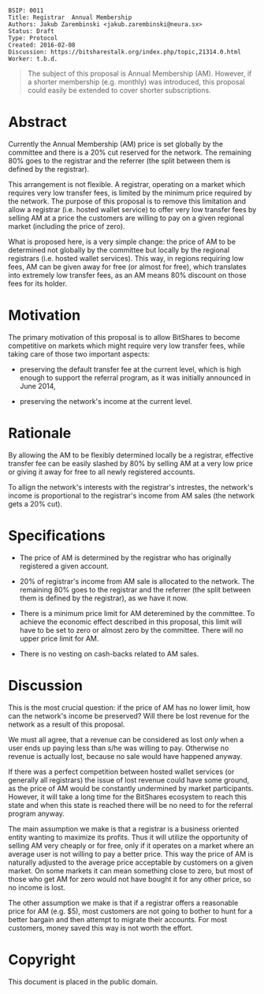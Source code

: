     BSIP: 0011
    Title: Registrar  Annual Membership
    Authors: Jakub Zarembinski <jakub.zarembinski@neura.sx>
    Status: Draft
    Type: Protocol
    Created: 2016-02-08
    Discussion: https://bitsharestalk.org/index.php/topic,21314.0.html
    Worker: t.b.d.

> The subject of this proposal is Annual Membership (AM). However, if a shorter membership (e.g. monthly) was introduced, this proposal could easily be extended to cover shorter subscriptions.

# Abstract
Currently the Annual Membership (AM) price is set globally by the committee and there is a 20% cut reserved for the network. The remaining 80% goes to the registrar and the referrer (the split between them is defined by the registrar).

This arrangement is not flexible. A registrar, operating on a market which requires very low transfer fees, is limited by the minimum price required by the network. The purpose of this proposal is to remove this limitation and allow a registrar (i.e. hosted wallet service) to offer very low transfer fees by selling AM at a price the customers are willing to pay on a given regional market (including the price of zero).

What is proposed here, is a very simple change: the price of AM to be determined not globally by the committee but locally by the regional registrars (i.e. hosted wallet services). This way, in regions requiring low fees, AM can be given away for free (or almost for free), which translates into extremely low transfer fees, as an AM means 80% discount on those fees for its holder.

# Motivation
The primary motivation of this proposal is to allow BitShares to become competitive on markets which might require very low transfer fees, while taking care of those two important aspects:
* preserving the default transfer fee at the current level, which is high enough to support the referral program, as it was initially announced in June 2014,

* preserving the network's income at the current level.


# Rationale
By allowing the AM to be flexibly determined locally be a registrar, effective transfer fee can be easily slashed by 80% by selling AM at a very low price or giving it away for free to all newly registered accounts.

To allign the network's interests with the registrar's intrestes, the network's income is proportional to the registrar's income from AM sales (the network gets a 20% cut).



# Specifications
* The price of AM is determined by the registrar who has originally registered a given account.

* 20% of registrar's income from AM sale is allocated to the network. The remaining 80% goes to the registrar and the referrer (the split between them is defined by the registrar), as we have it now.

* There is a minimum price limit for AM deteremined by the committee. To achieve the economic effect described in this proposal, this limit will have to be set to zero or almost zero by the committee. There will no upper price limit for AM.

* There is no vesting on cash-backs related to AM sales.

# Discussion
This is the most crucial question: if the price of AM has no lower limit, how can the network's income be preserved? Will there be lost revenue for the network as a result of this proposal.

We must all agree, that a revenue can be considered as lost *only* when a user ends up paying less than s/he was willing to pay. Otherwise no revenue is actually lost, because no sale would have happened anyway. 

If there was a perfect competition between hosted wallet services (or generally all registrars) the issue of lost revenue could have some ground, as the price of AM would be constantly undermined by market participants. However, it will take a long time for the BitShares ecosystem to reach this state and when this state is reached there will be no need to for the referral program anyway.

The main assumption we make is that a registrar is a business oriented entity wanting to maximize its profits. Thus it will utilize the opportunity of selling AM very cheaply or for free, only if it operates on a market where an average user is not willing to pay a better price. This way the price of AM is naturally adjusted to the average price acceptable by customers on a given market. On some markets it can mean something close to zero, but most of those who get AM for zero would not have bought it for any other price, so no income is lost.

The other assumption we make is that if a registrar offers a reasonable price for AM (e.g. $5), most customers are not going to bother to hunt for a better bargain and then attempt to migrate their accounts. For most customers, money saved this way is not worth the effort.


# Copyright
This document is placed in the public domain.

